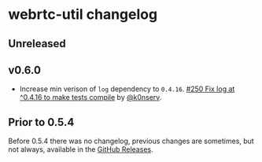 # webrtc-util changelog

## Unreleased

## v0.6.0

* Increase min verison of `log` dependency to `0.4.16`. [#250 Fix log at ^0.4.16 to make tests compile](https://github.com/webrtc-rs/webrtc/pull/250) by [@k0nserv](https://github.com/k0nserv).

## Prior to 0.5.4

Before 0.5.4 there was no changelog, previous changes are sometimes, but not always, available in the [GitHub Releases](https://github.com/webrtc-rs/util/releases).

